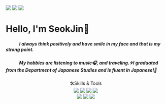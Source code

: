 
<div align="left">
<!-- Portfolio --><img src="http://img.shields.io/badge/-Portfolio-44A833?style=flat-square&logo=AffinityPublisher&logoColor=ffffff"/>
<!-- Blog --><img src="http://img.shields.io/badge/-Blog-FFA200?style=flat-square&logo=Badoo&logoColor=ffffff"/>
<!-- Gmail --><img src="http://img.shields.io/badge/-happyshipb@gmail.com-EA4335?style=flat-square&logo=Gmail&logoColor=ffffff"/>
</div>

# Hello, I'm SeokJin👋
##### 　　　I always think positively and have smile in my face and that is my strong point.
##### 　　　My hobbies are listening to music🎧, and traveling.✈I graduated from the Department of Japanese Studies and is fluent in Japanese!🤗


<div align="center">
🛠Skills & Tools<br>
<!-- Java --><img src="http://img.shields.io/badge/Java-007396?style=flat-square&logo=Java&logoColor=ffffff"/>
<!-- HTML5 --><img src="http://img.shields.io/badge/-HTML5-E34F26?style=flat-square&logo=HTML5&logoColor=ffffff"/>
<!-- CSS3 --><img src="http://img.shields.io/badge/-CSS3-1572B6?style=flat-square&logo=CSS3&logoColor=ffffff"/>
<!-- Javascript --><img src="http://img.shields.io/badge/-Javascript-8a8787?style=flat-square&logo=JavaScript&logoColor=f2f238"/>
<br>
<!-- Oracle --><img src="http://img.shields.io/badge/-Oracle-F80000?style=flat-square&logo=Oracle&logoColor=ffffff"/>
<!-- MySQL --><img src="http://img.shields.io/badge/-MySQL-4479A1?style=flat-square&logo=MySQL&logoColor=ffffff"/>
<!-- Git --><img src="http://img.shields.io/badge/-Git-F05032?style=flat-square&logo=Git&logoColor=ffffff"/>
</div>



<div align="center">
</div>
<!-- hit 코드 
<!--
[![Hits](https://hits.seeyoufarm.com/api/count/incr/badge.svg?url=https%3A%2F%2Fgithub.com%2FBaeSeokJin&count_bg=%23ABC796&title_bg=%23948989&icon=github.svg&icon_color=%23E7E7E7&title=hits&edge_flat=false)](https://hits.seeyoufarm.com)
-->
